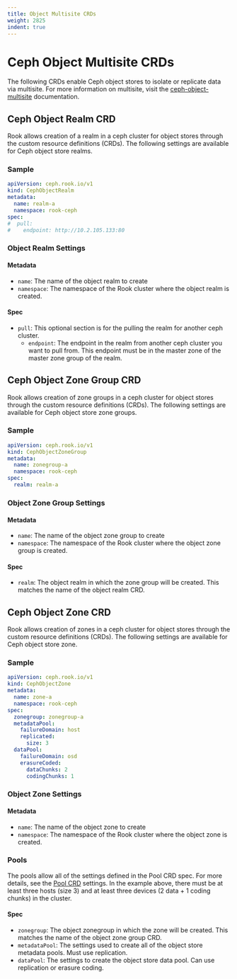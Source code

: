```yaml
---
title: Object Multisite CRDs
weight: 2825
indent: true
---
```


# Ceph Object Multisite CRDs

The following CRDs enable Ceph object stores to isolate or replicate data via multisite. For more information on multisite, visit the [ceph-object-multisite](/Documentation/ceph-object-multisite.md) documentation.

## Ceph Object Realm CRD

Rook allows creation of a realm in a ceph cluster for object stores through the custom resource definitions (CRDs). The following settings are available for Ceph object store realms.

### Sample

```yaml
apiVersion: ceph.rook.io/v1
kind: CephObjectRealm
metadata:
  name: realm-a
  namespace: rook-ceph
spec:
#  pull:
#    endpoint: http://10.2.105.133:80
```

### Object Realm Settings

#### Metadata

* `name`: The name of the object realm to create
* `namespace`: The namespace of the Rook cluster where the object realm is created.

#### Spec

* `pull`: This optional section is for the pulling the realm for another ceph cluster.
  * `endpoint`: The endpoint in the realm from another ceph cluster you want to pull from. This endpoint must be in the master zone of the master zone group of the realm.

## Ceph Object Zone Group CRD

Rook allows creation of zone groups in a ceph cluster for object stores through the custom resource definitions (CRDs). The following settings are available for Ceph object store zone groups.

### Sample

```yaml
apiVersion: ceph.rook.io/v1
kind: CephObjectZoneGroup
metadata:
  name: zonegroup-a
  namespace: rook-ceph
spec:
  realm: realm-a
```

### Object Zone Group Settings

#### Metadata

* `name`: The name of the object zone group to create
* `namespace`: The namespace of the Rook cluster where the object zone group is created.

#### Spec

* `realm`: The object realm in which the zone group will be created. This matches the name of the object realm CRD.

## Ceph Object Zone CRD

Rook allows creation of zones in a ceph cluster for object stores through the custom resource definitions (CRDs). The following settings are available for Ceph object store zone.

### Sample

```yaml
apiVersion: ceph.rook.io/v1
kind: CephObjectZone
metadata:
  name: zone-a
  namespace: rook-ceph
spec:
  zonegroup: zonegroup-a
  metadataPool:
    failureDomain: host
    replicated:
      size: 3
  dataPool:
    failureDomain: osd
    erasureCoded:
      dataChunks: 2
      codingChunks: 1
```

### Object Zone Settings

#### Metadata

* `name`: The name of the object zone to create
* `namespace`: The namespace of the Rook cluster where the object zone is created.

### Pools

The pools allow all of the settings defined in the Pool CRD spec. For more details, see the [Pool CRD](ceph-pool-crd.md) settings. In the example above, there must be at least three hosts (size 3) and at least three devices (2 data + 1 coding chunks) in the cluster.

#### Spec

* `zonegroup`: The object zonegroup in which the zone will be created. This matches the name of the object zone group CRD.
* `metadataPool`: The settings used to create all of the object store metadata pools. Must use replication.
* `dataPool`: The settings to create the object store data pool. Can use replication or erasure coding.
